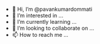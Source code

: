 - 👋 Hi, I’m @pavankumardommati
- 👀 I’m interested in ...
- 🌱 I’m currently learning ...
- 💞️ I’m looking to collaborate on ...
- 📫 How to reach me ...

<!---
pavankumardommati/pavankumardommati is a ✨ special ✨ repository because its `README.md` (this file) appears on your GitHub profile.
You can click the Preview link to take a look at your changes.
--->
